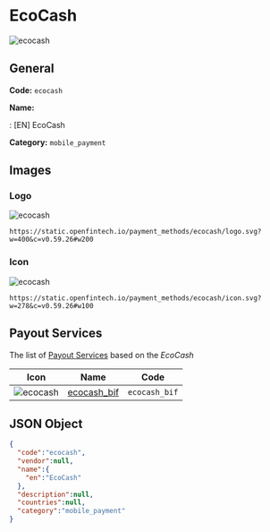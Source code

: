 
# EcoCash 
![ecocash](https://static.openfintech.io/payment_methods/ecocash/logo.svg?w=400&c=v0.59.26#w200)  

## General 
**Code:** `ecocash` 
 
**Name:** 
 
:	[EN] EcoCash 
 
**Category:** `mobile_payment` 
 

## Images 

### Logo 
![ecocash](https://static.openfintech.io/payment_methods/ecocash/logo.svg?w=400&c=v0.59.26#w200)  

```
https://static.openfintech.io/payment_methods/ecocash/logo.svg?w=400&c=v0.59.26#w200
```  

### Icon 
![ecocash](https://static.openfintech.io/payment_methods/ecocash/icon.svg?w=278&c=v0.59.26#w100)  

```
https://static.openfintech.io/payment_methods/ecocash/icon.svg?w=278&c=v0.59.26#w100
```  

## Payout Services 
 
The list of [Payout Services](/payout-services/) based on the _EcoCash_ 

|Icon|Name|Code| 
|:---:|:---:|:---:| 
|![ecocash](https://static.openfintech.io/payout_methods/ecocash/icon.png?w=278&c=v0.59.26#w40) |[ecocash_bif](/payout-services/ecocash_bif/)|`ecocash_bif`| 
 

## JSON Object 

```json
{
  "code":"ecocash",
  "vendor":null,
  "name":{
    "en":"EcoCash"
  },
  "description":null,
  "countries":null,
  "category":"mobile_payment"
}
```  
